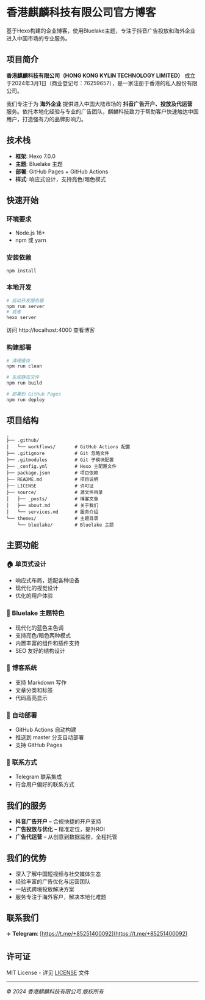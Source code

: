 # 香港麒麟科技有限公司官方博客

基于Hexo构建的企业博客，使用Bluelake主题，专注于抖音广告投放和海外企业进入中国市场的专业服务。

## 项目简介

**香港麒麟科技有限公司（HONG KONG KYLIN TECHNOLOGY LIMITED）** 成立于2024年3月1日（商业登记号：76259657），是一家注册于香港的私人股份有限公司。

我们专注于为 **海外企业** 提供进入中国大陆市场的 **抖音广告开户、投放及代运营** 服务。依托本地化经验与专业的广告团队，麒麟科技致力于帮助客户快速触达中国用户，打造强有力的品牌影响力。

## 技术栈

- **框架**: Hexo 7.0.0
- **主题**: Bluelake 主题
- **部署**: GitHub Pages + GitHub Actions
- **样式**: 响应式设计，支持亮色/暗色模式

## 快速开始

### 环境要求

- Node.js 16+
- npm 或 yarn

### 安装依赖

```bash
npm install
```

### 本地开发

```bash
# 启动开发服务器
npm run server
# 或者
hexo server
```

访问 http://localhost:4000 查看博客

### 构建部署

```bash
# 清理缓存
npm run clean

# 生成静态文件
npm run build

# 部署到 GitHub Pages
npm run deploy
```

## 项目结构

```
.
├── .github/
│   └── workflows/       # GitHub Actions 配置
├── .gitignore           # Git 忽略文件
├── .gitmodules          # Git 子模块配置
├── _config.yml          # Hexo 主配置文件
├── package.json         # 项目依赖
├── README.md            # 项目说明
├── LICENSE              # 许可证
├── source/              # 源文件目录
│   ├── _posts/          # 博客文章
│   ├── about.md         # 关于我们
│   └── services.md      # 服务介绍
└── themes/              # 主题目录
    └── bluelake/        # Bluelake 主题
```

## 主要功能

### 🏠 单页式设计
- 响应式布局，适配各种设备
- 现代化的视觉设计
- 优化的用户体验

### 🎨 Bluelake 主题特色
- 现代化的蓝色主色调
- 支持亮色/暗色两种模式
- 内置丰富的组件和插件支持
- SEO 友好的结构设计

### 📝 博客系统
- 支持 Markdown 写作
- 文章分类和标签
- 代码高亮显示

### 🚀 自动部署
- GitHub Actions 自动构建
- 推送到 master 分支自动部署
- 支持 GitHub Pages

### 📱 联系方式
- Telegram 联系集成
- 符合用户偏好的联系方式

## 我们的服务

* **抖音广告开户** – 合规快捷的开户支持
* **广告投放与优化** – 精准定位，提升ROI
* **广告代运营** – 从创意到数据监控，全程托管

## 我们的优势

* 深入了解中国短视频与社交媒体生态
* 经验丰富的广告优化与运营团队
* 一站式跨境投放解决方案
* 服务专注于海外客户，解决本地化难题

## 联系我们

✈️ **Telegram**: [https://t.me/+85251400092](https://t.me/+85251400092)

## 许可证

MIT License - 详见 [LICENSE](LICENSE) 文件

---

*© 2024 香港麒麟科技有限公司 版权所有*